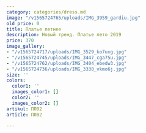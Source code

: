 ```yaml
---
category: categories/dress.md
image: "/v1565724765/uploads/IMG_3959_gardiu.jpg"
old_price: 0
title: Платье летнее
description: Новый тренд. Платье лето 2019
price: 370
image_gallery:
- "/v1565724717/uploads/IMG_3529_ko7uxg.jpg"
- "/v1565724745/uploads/IMG_3447_cga75u.jpg"
- "/v1565724762/uploads/IMG_3404_ebedw3.jpg"
- "/v1565724736/uploads/IMG_3338_vkmo6j.jpg"
size: ''
colors:
  color1: ''
  images_color1: []
  color2: ''
  images_color2: []
artikul: ПЛ02
article: ПЛ02

---
```

